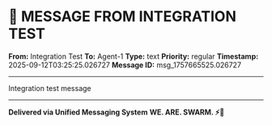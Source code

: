# 🔵 MESSAGE FROM INTEGRATION TEST

**From:** Integration Test
**To:** Agent-1
**Type:** text
**Priority:** regular
**Timestamp:** 2025-09-12T03:25:25.026727
**Message ID:** msg_1757665525.026727

---

Integration test message

---

**Delivered via Unified Messaging System**
**WE. ARE. SWARM. ⚡🐝**
